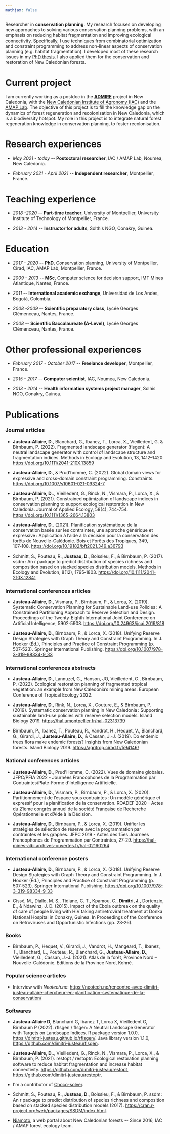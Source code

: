 ```yaml
---
mathjax: false
---
```


Researcher in **conservation planning**. My research focuses on developing new approaches to solving various conservation planning problems, with an emphasis on reducing habitat fragmentation and improving ecological connectivity. Specifically, I use techniques from combinatorial optimization and constraint programming to address non-linear aspects of conservation planning (e.g. habitat fragmentation). I developed most of these research issues in my [PhD thesis](https://agritrop.cirad.fr/599126). I also applied them for the conservation and restoration of New Caledonian forests.

# Current project

I am currently working as a postdoc in the [**ADMIRE**](https://amap.cirad.fr/fr/edit-projet.php?projet_id=242) project in New Caledonia, with the [New Caledonian Institute of Agronomy (IAC)](http://www.iac.nc/) and the [AMAP Lab](https://amap.cirad.fr/en/). The objective of this project is to fill the knowledge gap on the dynamics of forest regeneration and recolonisation in New Caledonia, which is a biodiversity hotspot. My role in this project is to integrate natural forest regeneration knowledge in conservation planning, to foster recolonisation.

# Research experiences

- *May 2021 - today* -- **Postoctoral researcher**, IAC / AMAP Lab, Noumea, New Caledonia.

- *February 2021 - April 2021* -- **Independent researcher**, Montpellier, France.

# Teaching experience

- *2018 -2020* -- **Part-time teacher**, University of Montpellier, University Institute of Technology of Montpellier, France.

- *2013 - 2014* -- **Instructor for adults**, Solthis NGO, Conakry, Guinea.

# Education

- *2017 - 2020* -- **PhD**, Conservation planning, University of Montpellier, Cirad, IAC, AMAP Lab, Montpellier, France.

- *2009 - 2013* -- **MSc**, Computer science for decision support, IMT Mines Atlantique, Nantes, France.

- *2011* -- **International academic exchange**, Universidad de Los Andes, Bogotá, Colombia.

- *2008 -2009* -- **Scientific preparatory class**, Lycée Georges Clémenceau, Nantes, France.

- *2008* -- **Scientific Baccalaureate (A-Level)**, Lycée Georges Clémenceau, Nantes, France.

# Other professional experiences

- *February 2017 - October 2017* -- **Freelance developer**, Montpellier, France.

- *2015 - 2017* -- **Computer scientist**, IAC, Noumea, New Caledonia.

- *2013 - 2014* -- **Health information systems project manager**, Solhis NGO, Conakry, Guinea.

# Publications

### Journal articles

- **Justeau-Allaire, D.**, Blanchard, G., Ibanez, T., Lorca, X., Vieilledent, G. & Birnbaum, P. (2022). Fragmented landscape generator (flsgen): A neutral landscape generator with control of landscape structure and fragmentation indices. Methods in Ecology and Evolution, 13, 1412–1420. https://doi.org/10.1111/2041-210X.13859

- **Justeau-Allaire, D.**, & Prud’homme, C. (2022). Global domain views for expressive and cross-domain constraint programming. Constraints. https://doi.org/10.1007/s10601-021-09324-7

- **Justeau-Allaire, D.**., Vieilledent, G., Rinck, N., Vismara, P., Lorca, X., & Birnbaum, P. (2021). Constrained optimization of landscape indices in conservation planning to support ecological restoration in New Caledonia. Journal of Applied Ecology, 58(4), 744-754. https://doi.org/10.1111/1365-2664.13803

- **Justeau-Allaire, D.**. (2021). Planification systématique de la conservation basée sur les contraintes, une approche générique et expressive : Application à l’aide à la décision pour la conservation des forêts de Nouvelle-Calédonie. Bois et Forêts des Tropiques, 349, 107‑108. https://doi.org/10.19182/bft2021.349.a36793

- Schmitt, S., Pouteau, R., **Justeau, D**., Boissieu, F., & Birnbaum, P. (2017). ssdm : An r package to predict distribution of species richness and composition based on stacked species distribution models. Methods in Ecology and Evolution, 8(12), 1795‑1803. https://doi.org/10.1111/2041-210X.12841

### International conferences articles

- **Justeau-Allaire, D.**, Vismara, P., Birnbaum, P., & Lorca, X. (2019). Systematic Conservation Planning for Sustainable Land-use Policies : A Constrained Partitioning Approach to Reserve Selection and Design. Proceedings of the Twenty-Eighth International Joint Conference on Artificial Intelligence, 5902‑5908. https://doi.org/10.24963/ijcai.2019/818

- **Justeau-Allaire, D.**, Birnbaum, P., & Lorca, X. (2018). Unifying Reserve Design Strategies with Graph Theory and Constraint Programming. In J. Hooker (Éd.), Principles and Practice of Constraint Programming (p. 507‑523). Springer International Publishing. https://doi.org/10.1007/978-3-319-98334-9_33

### International conferences abstracts

- **Justeau-Allaire, D.**, Lannuzel, G., Hanson, JO, Vieilledent, G., Birnbaum, P. (2022). Ecological restoration planning of fragmented tropical vegetation: an example from New Caledonia’s mining areas. European Conference of Tropical Ecology 2022.

- **Justeau-Allaire, D.**, Rink, N., Lorca, X., Couture, E., & Birnbaum, P. (2019). Systematic conservation planning in New Caledonia : Supporting sustainable land-use policies with reserve selection models. Island Biology 2019. https://hal.umontpellier.fr/hal-02313739

- Birnbaum, P., Ibanez, T., Pouteau, R., Vandrot, H., Hequet, V., Blanchard, G., Girardi, J., **Justeau-Allaire, D.**, & Cassan, J.-J. (2019). Do endemic trees ﬂora make endemic forests? Insights from New Caledonian forests. Island Biology 2019. https://agritrop.cirad.fr/594146/

### National conferences articles

- **Justeau-Allaire, D.**, Prud'Homme, C. (2022). Vues de domaine globales. JFPC/PFIA 2022 - Journées Francophones de la Programmation par Contraintes/Plate-Forme d'Intelligence Artificielle.

- **Justeau-Allaire, D.**, Vismara, P., Birnbaum, P., & Lorca, X. (2020). Partitionnement de l’espace sous contraintes : Un modèle générique et expressif pour la planification de la conservation. ROADEF 2020 - Actes du 21ème congrès annuel de la société Française de Recherche Opérationnelle et d’Aide à la Décision.

- **Justeau-Allaire, D**., Birnbaum, P., & Lorca, X. (2019). Unifier les stratégies de sélection de réserve avec la programmation par contraintes et les graphes. JFPC 2019 - Actes des 15es Journees Francophones de Programmation par Contraintes, 27‑29. https://hal-mines-albi.archives-ouvertes.fr/hal-02160264

### International conference posters

- **Justeau-Allaire, D.**, Birnbaum, P., & Lorca, X. (2018). Unifying Reserve Design Strategies with Graph Theory and Constraint Programming. In J. Hooker (Éd.), Principles and Practice of Constraint Programming (p. 507‑523). Springer International Publishing. https://doi.org/10.1007/978-3-319-98334-9_33

- Cissé, M., Diallo, M. S., Tidiane, C. T., Kpamou, C., **Dimitri, J.**, Dortenzio, E., & Ndawinz, J. D. (2015). Impact of the Ebola outbreak on the quality of care of people living with HIV taking antiretroviral treatment at Donka National Hospital in Conakry, Guinea. In Proceedings of the Conference on Retroviruses and Opportunistic Infections (pp. 23-26).

### Books

- Birnbaum, P., Hequet, V., Girardi, J., Vandrot, H., Mangeard, T., Ibanez, T., Blanchard, E., Pouteau, R., Blanchard, G., **Justeau-Allaire, D.**, Vieilledent, G., Cassan, J.-J. (2021). Atlas de la forêt, Province Nord – Nouvelle-Calédonie. Editions de la Province Nord, Kohné.

### Popular science articles

- Interview with *Neotech.nc*: https://neotech.nc/rencontre-avec-dimitri-justeau-allaire-chercheur-en-planification-systematique-de-la-conservation/

### Softwares

- **Justeau-Allaire D**, Blanchard G, Ibanez T, Lorca X, Vieilledent G, Birnbaum P (2022). rflsgen / flsgen: A Neutral Landscape Generator with Targets on Landscape Indices. R package version 1.0.0, https://dimitri-justeau.github.io/rflsgen/. Java library version 1.1.0, https://github.com/dimitri-justeau/flsgen.

- **Justeau-Allaire, D.**., Vieilledent, G., Rinck, N., Vismara, P., Lorca, X., & Birnbaum, P. (2021). restopt / restoptr: Ecological restoration planning software to reduce habitat fragmentation and increase habitat connectivity. https://github.com/dimitri-justeau/restopt, https://github.com/dimitri-justeau/restoptr.

- I'm a contributor of [Choco-solver](https://choco-solver.org/).

- Schmitt, S., Pouteau, R., **Justeau, D**., Boissieu, F., & Birnbaum, P. ssdm : An r package to predict distribution of species richness and composition based on stacked species distribution models (2017). https://cran.r-project.org/web/packages/SSDM/index.html.

- [Niamoto](https://niamoto.nc/), a web portal about New Caledonian forests -- Since 2016, IAC / AMAP forest ecology team.

